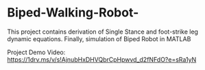 # Biped-Walking-Robot-
This project contains derivation of Single Stance and foot-strike leg dynamic equations. Finally, simulation of Biped Robot in MATLAB

Project Demo Video:  https://1drv.ms/v/s!AjnubHxDHVQbrCpHpwvd_d2fNFdO?e=sRa1yN
